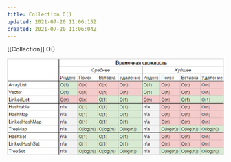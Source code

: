 ```yaml
---
title: Collection O()
updated: 2021-07-20 11:06:15Z
created: 2021-07-20 11:06:04Z
---
```


[[Collection]] O()

![78836de77726115fd9a5140c7ab98379.png](../../_resources/78836de77726115fd9a5140c7ab98379.png)